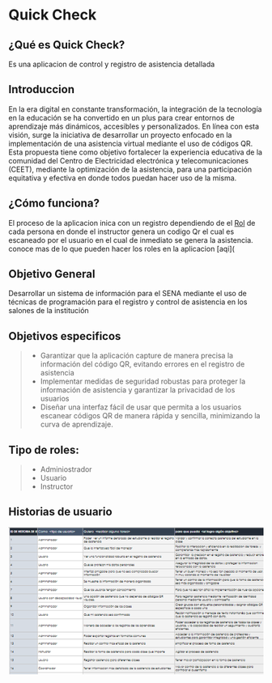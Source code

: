 # Quick Check
## ¿Qué es Quick Check?
Es una aplicacion de control y registro de asistencia detallada
## Introduccion
En la era digital en constante transformación, la integración de la tecnología en la educación se ha convertido en un plus para crear entornos de aprendizaje más dinámicos, accesibles y personalizados. En línea con esta visión, surge la iniciativa de desarrollar un proyecto enfocado en la implementación de una asistencia virtual mediante el uso de códigos QR. Esta propuesta tiene como objetivo fortalecer la experiencia educativa de la comunidad del Centro de Electricidad electrónica y telecomunicaciones (CEET), mediante la optimización de la asistencia, para una participación equitativa y efectiva en donde todos puedan hacer uso de la misma.
## ¿Cómo funciona?
El proceso de la aplicacion inica con un registro dependiendo de el [Rol](https://github.com/estiivenCa/QuickCheck?tab=readme-ov-file#tipo-de-roles) de cada persona en donde el instructor genera un codigo Qr el cual es escaneado por el usuario en el cual de inmediato se genera la asistencia.
conoce mas de lo que pueden hacer los roles en la aplicacion [aqi](
## Objetivo General
Desarrollar un sistema de información para el SENA mediante el uso de técnicas de programación para el registro y control de asistencia en los salones de la institución
## Objetivos especificos
> - Garantizar que la aplicación capture de manera precisa la información del código QR, evitando errores en el registro de asistencia
> - Implementar medidas de seguridad robustas para proteger la información de asistencia y garantizar la privacidad de los usuarios
> - Diseñar una interfaz fácil de usar que permita a los usuarios escanear códigos QR de manera rápida y sencilla, minimizando la curva de aprendizaje.
## Tipo de roles:
> - Adminiostrador
> - Usuario
> - Instructor
## Historias de usuario
![](https://github.com/estiivenCa/QuickCheck/blob/main/historias-de-usuario.jpg)
